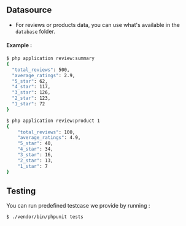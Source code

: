 ## Datasource

- For reviews or products data, you can use what's available in the `database` folder.

#### Example :

```bash
$ php application review:summary
{
  "total_reviews": 500,
  "average_ratings": 2.9,
  "5_star": 62,
  "4_star": 117,
  "3_star": 126,
  "2_star": 123,
  "1_star": 72
}
```

```bash
$ php application review:product 1
{
    "total_reviews": 100,
    "average_ratings": 4.9,
    "5_star": 40,
    "4_star": 34,
    "3_star": 16,
    "2_star": 13,
    "1_star": 7
}
```

## Testing

You can run predefined testcase we provide by running :

```bash
$ ./vendor/bin/phpunit tests
```

